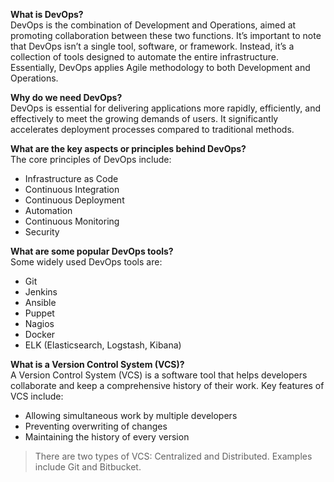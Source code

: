 **What is DevOps?**  
DevOps is the combination of Development and Operations, aimed at promoting collaboration between these two functions. It’s important to note that DevOps isn’t a single tool, software, or framework. Instead, it’s a collection of tools designed to automate the entire infrastructure. Essentially, DevOps applies Agile methodology to both Development and Operations.

**Why do we need DevOps?**  
DevOps is essential for delivering applications more rapidly, efficiently, and effectively to meet the growing demands of users. It significantly accelerates deployment processes compared to traditional methods.

**What are the key aspects or principles behind DevOps?**  
The core principles of DevOps include:
- Infrastructure as Code
- Continuous Integration
- Continuous Deployment
- Automation
- Continuous Monitoring
- Security

**What are some popular DevOps tools?**  
Some widely used DevOps tools are:
- Git
- Jenkins
- Ansible
- Puppet
- Nagios
- Docker
- ELK (Elasticsearch, Logstash, Kibana)

**What is a Version Control System (VCS)?**  
A Version Control System (VCS) is a software tool that helps developers collaborate and keep a comprehensive history of their work. Key features of VCS include:
- Allowing simultaneous work by multiple developers
- Preventing overwriting of changes
- Maintaining the history of every version

> There are two types of VCS: Centralized and Distributed. Examples include Git and Bitbucket.
